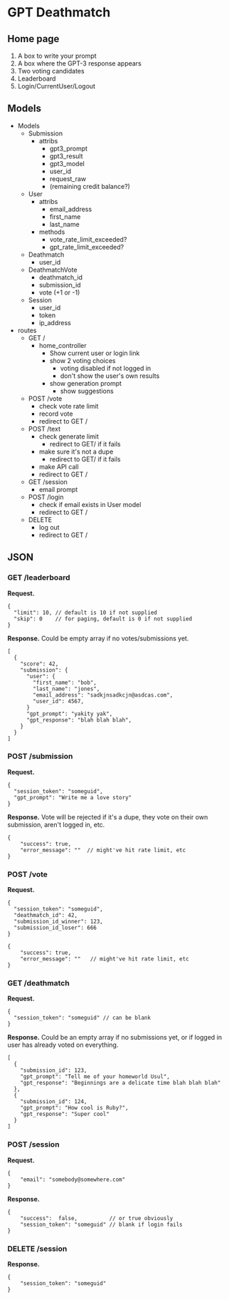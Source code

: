 # GPT Deathmatch 


## Home page

1. A box to write your prompt
2. A box where the GPT-3 response appears
3. Two voting candidates
4. Leaderboard
5. Login/CurrentUser/Logout


## Models

* Models
    * Submission
        * attribs
            * gpt3_prompt
            * gpt3_result
            * gpt3_model
            * user_id
            * request_raw
            * (remaining credit balance?)
    * User
        * attribs
            * email_address
            * first_name
            * last_name
        * methods
            * vote_rate_limit_exceeded?
            * gpt_rate_limit_exceeded?
    * Deathmatch
        * user_id
    * DeathmatchVote
        * deathmatch_id
        * submission_id
        * vote (+1 or -1)
    * Session
        * user_id
        * token
        * ip_address
* routes
    * GET /
        * home_controller
            * Show current user or login link
            * show 2 voting choices
                * voting disabled if not logged in
                * don't show the user's own results
            * show generation prompt
                * show suggestions
    * POST /vote
        * check vote rate limit
        * record vote
        * redirect to GET /
    * POST /text
        * check generate limit
            * redirect to GET/ if it fails
        * make sure it's not a dupe
            * redirect to GET/ if it fails
        * make API call
        * redirect to GET /
    * GET /session
        * email prompt
    * POST /login
        * check if email exists in User model
        * redirect to GET /
    * DELETE
        * log out 
        * redirect to GET /


## JSON

### GET /leaderboard

<b>Request.</b>
```json5
{
  "limit": 10, // default is 10 if not supplied
  "skip": 0    // for paging, default is 0 if not supplied
}
```

<b>Response.</b> Could be empty array if no votes/submissions yet.

```json5
[
  {
    "score": 42,
    "submission": {
      "user": {
        "first_name": "bob",
        "last_name": "jones",
        "email_address": "sadkjnsadkcjn@asdcas.com",
        "user_id": 4567,
      }
      "gpt_prompt": "yakity yak",
      "gpt_response": "blah blah blah",
    }
  }
]
```

### POST /submission

<b>Request.</b>
```json5
{
  "session_token": "someguid",
  "gpt_prompt": "Write me a love story"
}
```

<b>Response.</b> Vote will be rejected if it's a dupe, they vote on their own submission, aren't logged in, etc.
```json5
{
    "success": true,
    "error_message": ""  // might've hit rate limit, etc
}
```

### POST /vote

<b>Request.</b>
```json5
{
  "session_token": "someguid",
  "deathmatch_id": 42,
  "submission_id_winner": 123,
  "submission_id_loser": 666
}
```

```json5
{
    "success": true,
    "error_message": ""   // might've hit rate limit, etc
}
```

### GET /deathmatch

<b>Request.</b>
```json5
{
  "session_token": "someguid" // can be blank
}
```

<b>Response.</b> Could be an empty array if no submissions yet, or if logged in user has already voted on everything.

```json5
[
  {
    "submission_id": 123,
    "gpt_prompt": "Tell me of your homeworld Usul",
    "gpt_response": "Beginnings are a delicate time blah blah blah"
  },
  {
    "submission_id": 124,
    "gpt_prompt": "How cool is Ruby?",
    "gpt_response": "Super cool"
  }
]

```

### POST /session

<b>Request.</b>
```json5
{
    "email": "somebody@somewhere.com"
}
```

<b>Response.</b>
```json5
{
    "success":  false,          // or true obviously
    "session_token": "someguid" // blank if login fails
}
```

### DELETE /session
<b>Response.</b>
```json5
{
    "session_token": "someguid"
}
```